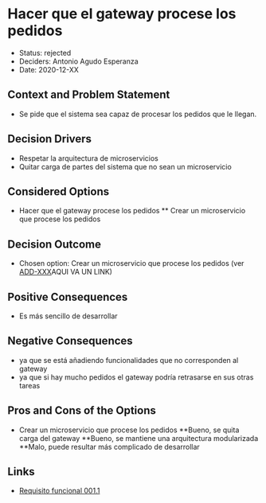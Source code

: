 # Hacer que el gateway procese los pedidos
 
 
* Status: rejected
* Deciders: Antonio Agudo Esperanza
* Date: 2020-12-XX
## Context and Problem Statement
* Se pide que el sistema sea capaz de procesar los pedidos que le llegan.
## Decision Drivers
* Respetar la arquitectura de microservicios
* Quitar carga de partes del sistema que no sean un microservicio
## Considered Options
* Hacer que el gateway procese los pedidos
** Crear un microservicio que procese los pedidos
## Decision Outcome
* Chosen option: Crear un microservicio que procese los pedidos (ver [ADD-XXX]()AQUI VA UN LINK)
## Positive Consequences
* Es más sencillo de desarrollar
## Negative Consequences
 * ya que se está añadiendo funcionalidades que no corresponden al gateway
 * ya que si hay mucho pedidos el gateway podría retrasarse en sus otras tareas
## Pros and Cons of the Options
* Crear un microservicio que procese los pedidos
**Bueno, se quita carga del gateway
**Bueno, se mantiene una arquitectura modularizada
**Malo, puede resultar más complicado de desarrollar
 
## Links <!-- optional -->

* [Requisito funcional 001.1](https://github.com/Grupo3-DAS/Pr-ctica1-Captura-y-Representaci-n-de-Decisiones-de-Dise-o-Equipo-3/blob/main/DAS-P1-Alba_Sevillano_Portilla-TAREA1.pdf)
